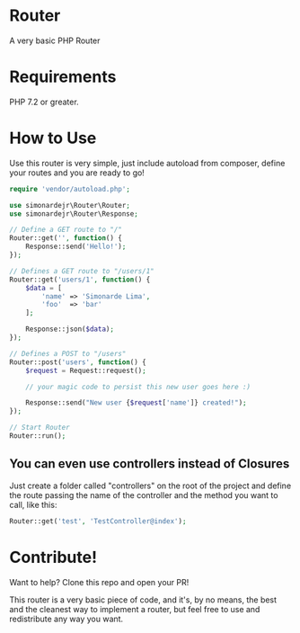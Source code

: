 # Router
A very basic PHP Router

# Requirements
PHP 7.2 or greater.

# How to Use
Use this router is very simple, just include autoload from composer, define your routes and you are ready to go!

```php
require 'vendor/autoload.php';

use simonardejr\Router\Router;
use simonardejr\Router\Response;

// Define a GET route to "/"
Router::get('', function() {
    Response::send('Hello!');
});

// Defines a GET route to "/users/1"
Router::get('users/1', function() {
    $data = [
        'name' => 'Simonarde Lima',
        'foo'  => 'bar'
    ];

    Response::json($data);
});

// Defines a POST to "/users"
Router::post('users', function() {
    $request = Request::request();

    // your magic code to persist this new user goes here :)

    Response::send("New user {$request['name']} created!");
});

// Start Router
Router::run();
```

## You can even use controllers instead of Closures
Just create a folder called "controllers" on the root of the project and define the route passing the name of the controller and the method you want to call, like this:
```php
Router::get('test', 'TestController@index');
```

# Contribute!
Want to help? Clone this repo and open your PR!

This router is a very basic piece of code, and it's, by no means, the best and the cleanest way to implement a router, but feel free to use and redistribute any way you want.
